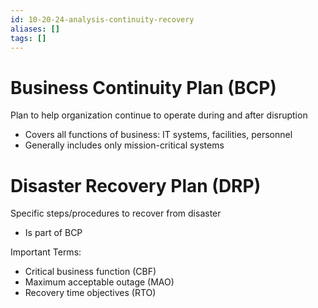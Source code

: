 ```yaml
---
id: 10-20-24-analysis-continuity-recovery
aliases: []
tags: []
---
```


# Business Continuity Plan (BCP)
Plan to help organization continue to operate during and after disruption

- Covers all functions of business: IT systems, facilities, personnel
- Generally includes only mission-critical systems

# Disaster Recovery Plan (DRP)
Specific steps/procedures to recover from disaster
- Is part of BCP

Important Terms:
- Critical business function (CBF)
- Maximum acceptable outage (MAO)
- Recovery time objectives (RTO)
